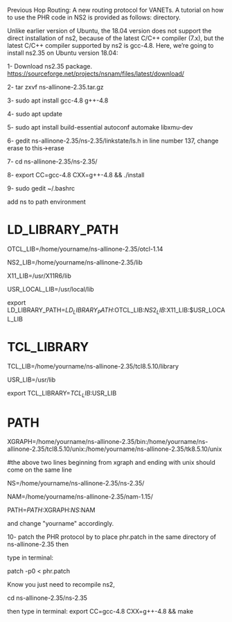 Previous Hop Routing:
A new routing protocol for VANETs.
A tutorial on how to use the PHR code in NS2 is provided as follows: directory.

Unlike earlier version of Ubuntu, the 18.04 version does not support the direct installation of ns2, because of the latest C/C++ compiler (7.x), but the latest C/C++ compiler supported by ns2 is gcc-4.8.  Here, we’re going to install ns2.35 on Ubuntu version 18.04:

1- Download ns2.35 package.
https://sourceforge.net/projects/nsnam/files/latest/download/


2- tar zxvf ns-allinone-2.35.tar.gz

3- sudo apt install gcc-4.8 g++-4.8

4- sudo apt update

5- sudo apt install build-essential autoconf automake libxmu-dev

6- gedit  ns-allinone-2.35/ns-2.35/linkstate/ls.h
    in line number 137, change erase to this->erase 

7- cd   ns-allinone-2.35/ns-2.35/

8- export CC=gcc-4.8 CXX=g++-4.8 && ./install

9- sudo gedit ~/.bashrc


add ns to path environment 

# LD_LIBRARY_PATH

OTCL_LIB=/home/yourname/ns-allinone-2.35/otcl-1.14

NS2_LIB=/home/yourname/ns-allinone-2.35/lib

X11_LIB=/usr/X11R6/lib

USR_LOCAL_LIB=/usr/local/lib

export LD_LIBRARY_PATH=$LD_LIBRARY_PATH:$OTCL_LIB:$NS2_LIB:$X11_LIB:$USR_LOCAL_LIB

# TCL_LIBRARY

TCL_LIB=/home/yourname/ns-allinone-2.35/tcl8.5.10/library

USR_LIB=/usr/lib

export TCL_LIBRARY=$TCL_LIB:$USR_LIB
# PATH

XGRAPH=/home/yourname/ns-allinone-2.35/bin:/home/yourname/ns-allinone-2.35/tcl8.5.10/unix:/home/yourname/ns-allinone-2.35/tk8.5.10/unix

#the above two lines beginning from xgraph and ending with unix should come on the same line

NS=/home/yourname/ns-allinone-2.35/ns-2.35/ 

NAM=/home/yourname/ns-allinone-2.35/nam-1.15/ 

PATH=$PATH:$XGRAPH:$NS:$NAM

and change "yourname" accordingly.

10- patch the PHR protocol by to place  phr.patch in the same directory of ns-allinone-2.35
then 

type in terminal:

patch -p0 < phr.patch


Know you just need to recompile ns2,

cd  ns-allinone-2.35/ns-2.35 

then type in terminal:  export CC=gcc-4.8 CXX=g++-4.8 && make

